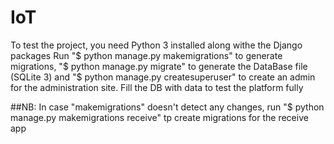 # IoT

To test the project, you need Python 3 installed along withe the Django packages
Run "$ python manage.py makemigrations" to generate migrations,
 "$ python manage.py migrate" to generate the DataBase file (SQLite 3)
and "$ python manage.py createsuperuser" to create an admin for the administration site.
Fill the DB with data to test the platform fully


##NB:
In case "makemigrations" doesn't detect any changes, run "$ python manage.py makemigrations receive" tp create migrations for the receive app